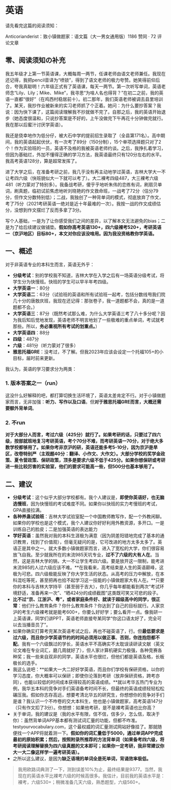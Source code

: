 # 英语

请先看完这篇的阅读须知：

Anticorianderist：致小镇做题家：语文篇（大一男女通用版）1186 赞同 · 72 评论文章

## **零、阅读须知の补充**

我五年级才上第一节英语课，大概每周一两节，任课老师由语文老师兼任。我现在还记得，我把pencil音译为“喷锁”，得到了语文老师的极力夸赞。她笑得前仰后合，夸我真聪明！六年级正式有了英语课，每天一两节。第一次听写单词，英语老师念“Lily、Lily；Mike、Mike”，我寻思“为啥人名也得背？”在初二之前，我的英语一直都“很好”（在鸡西村稳居前十）。初二那年，我们英语老师被调去县里培训了。某天，我抄作业被新来的实习老师抓了个正着。她问：为什么要抄答案？我说：因为快下课了，这篇阅读理解我不抄就做不完了。自那之后，我的英语开始退步（她态度很温和，只说抄答案是不好的，上午没做完下午再花十分钟做完就行。我在那以后蜜汁讨厌学英语）。

我还是侥幸地作为低分仔，被大石中学的提前招生录取了（全县第171名）。高中期间，我的英语起起伏伏，有一次考了89分（150分制），15个单项选择题只对了2个！作为实验班的一员，英语不及格的我被英语老师约谈。之后，我挣扎着学习，但因为基础烂，外加不懂得正确的学习方法，我英语最终只有120分左右的水平。我高考英语128分，算是超常发挥了。

进了大学之后，在准备考研之前，我几乎没有再主动地学过英语，吉林大学大一不让考四六级（快班貌似大一下就可以考了）。大二裸考四级487，大三裸考六级481（听力蒙对了特别多）。我备战考研，傻乎乎地听朱伟的恋练有词，刷扇贝单词，刷真题，临初试前焦虑地听刘晓艳的作文救命班，一战考了72分（估分79分，但作文分数特别低）；二战，我独创了一种背单词的模式，彻底放弃了作文，考了75分（2021考研英语一绝对是近十年最难的一次）。我按一战的作文成绩估分，没想到作文摆烂了反而多拿了3分。

写个人基础，一是为了让你感受我们之间的差异，以了解本文无法避免的bias；二是为了给后续建议做铺垫。**假如你高考英语130+，四六级裸考520+，考研英语一（京沪地区）目标80+，本文对你应该没啥用。因为我没资格教你学英语。**

## 一、概述

对于非英语专业的本科生而言，英语无外乎：

- **分级考试**：别的学校我不知道，吉林大学在入学之后有一场英语分级考试，将学生分为快慢班。快班的学生可以早半年考四级。
- **大学英语一**：80分
- **大学英语二**：63分（试验班的英语和所有试验班一起考，包括分数线甩我们院几十分的唐敖庆班，我现在还记得：那张卷子，我一道题都不会，真的是一道题都不会。）
- **大学英语三**：87分（既然考试那么难，为什么大学英语三考了八十多分呢？因为我后知后觉地发现，英语老师不明言地划了一些极难的重点单词，考试就考那些。所以，**务必重视所有考试的划重点。**）
- **大学英语四**：88分
- **四级**：487分
- **六级**：481分（听力蒙对了很多）
- **雅思托福GRE**：没考过，不了解。但我2023年应该会设定一个托福105+的小目标，届时前来更新。

我认为，英语的学习要求分为两类：

### 1. 版本答案之一（run）

这没什么好解释的吧，都打算切换生活环境了，英语太差肯定不行。对于小镇做题家而言，无非加强：**听力、写作以及口语**。但**对于雅思托福GRE而言，大概还需要额外背单词**。

### 2. 不run

**对于大部分人而言，考过六级（425分）就行了。如果考研的话，只要过了四六级，按部就班地复习考研英语，考个70分不难，而考研英语一70分，对于绝大多数学校都够用了。如果你考非京沪的研，英语还能多考5-10分，因为京沪是旱区，改卷特别严（主观题40分：翻译、小作文、大作文）。大部分学校的奖学金政策、夏令营政策、保研政策，顶多是要求六级不低于425分。如果你想保研或考研进一些比较厉害的实验室，他们的要求可能高一些，但500分也基本够用了。**

## 二、建议

- **分级考试**：这个似乎大部分学校都有。我个人建议是，**即使你英语好，也无脑选慢班**，因为快慢班的考试难度不同。如果你以快班的实力考慢班的考试，GPA直接拉满。
- **各种养蛊试验班**：吉林大学试验室配一个中国教师教写作，配一个外教闲聊。如果你的学校也是这个模式，我个人建议你好好利用外教资源，多开口。一是训练自己的脸皮；二是加强英语的表达能力
- **学好英语**：虽然我对我的本科生涯极为满意（因为阴差阳错地完成了基本的通识教育，找到了价值观），但毫无疑问的是，它可改进的地方太多太多了。英语正是其中之一。就大多数小镇做题家而言，进入了宽松的大学，你们很容易放飞自我。至少就我所在的末流985天坑专业，**过不了六级的大有人在**。当然，这是吉林大学的锅，大一不让学生考四六级。要是放开这一限制，能考进末流985的人过六级应该不难。**在我看来，高考结束是人生的英语巅峰，这极为可悲。四六级极能反映了你大学生活的状态。从高考的压力中解放，在本科混吃等死，甚至把再也拾不起学习这一技能的小镇做题家大有人在。**只要你的本科与吉林大学持平（甚至弱于吉大），你几乎每年都能看到两次“考试环境舒适，准备再来一次”、“晒424分的成绩截图”这类既可笑又可悲的段子。
- **比不过“京、江浙沪、粤”，或者家庭条件好、就读于超级高中的同学，很正常**：他们什么教育条件？你什么教育条件？你达到了自己的目标就行。人家京沪的考生六级裸考就是能考600+，你要么好好学；要么看开一点。像我研一上英语课，同学们讲PPT，英语老师直接夸某同学“你这口语太好了，完全可以去当播音员了”。
- 如果你确实打算考完某次英语考试之后，再也不碰英语了，行。但**最低要求是过六级，而且你少学英语节约的时间必须用以做正事**。**否则，你连抱怨都不配**。我有一个六级飘过的学长，英语水平不高确实不太耽误读研读文献（英文论文难在专业词汇，磨几周就好了），但人家计算机硬实力极强，各种竞赛各种奖；我一些来自双非的同学，英语水平也很烂，但他们都是英语及格，长板极长的选手。
- 我这么说吧：**如果大一大二好好学英语，而且你们学校有保研资格，以你的学习态度，你大概率可以保研；即使你沦落到考研（放弃保研资格，跨考亦同），也能以较低的时间成本获得较高的英语成绩。**就以考华五热门专业为例，我华五本科的竞争对手们英语备考时间不长，但最终的英语成绩轻轻松松碾压我。假如你志存高远，想要考清北华五的研究生，你想想你的竞争对手们是谁？我认识一个不咋卷的交大本科生，他也是小镇做题家，高考英语147分（只有作文扣了3分）。你想想：如果他考研，是不是裸考英语也比你高？
- 关于单词，我的建议是（我的水平有限，信不信，信多少，怎么信，取决于你）：虽然背单词APP基本都有测试词汇量的功能，但都不咋准。testyourvocabulary.com，这个最权威的词汇量测试网站好像挂了。那就随便找一个APP将就着测一下。**假如你的词汇量低于5000，通过单词APP完成最初的原始积累；然后，按照附录所推荐的方法背单词（如果备考四六级，将考研阅读理解替换为四六级真题的文本即可；如果你一定考研，我非常建议你大一大二像这样学一遍考研英语）。**
- 之所以这么建议，是因为**缺乏语境的单词全是死单词，背诵效率极低。**

> 我用欧路词典测了一下，测到误差10%为止，最终结果是9377。当然，我现在的英语水平比裸考六级的时候高很多。我估计，目前我的英语水平是：裸考，六级530+；稍微准备几天六级，熟悉题型，六级560+。
